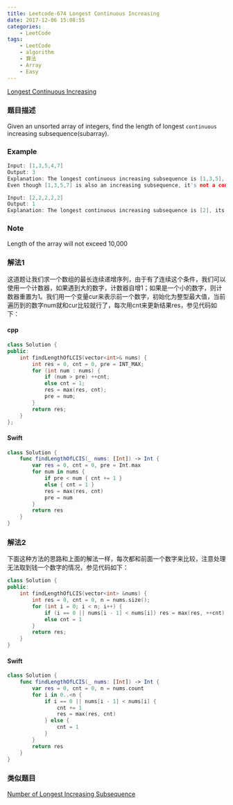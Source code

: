 ```yaml
---
title: Leetcode-674 Longest Continuous Increasing
date: 2017-12-06 15:08:55
categories:
    - LeetCode
tags:
    - LeetCode
    - algorithm
    - 算法
    - Array
    - Easy
---
```


[Longest Continuous Increasing](https://leetcode.com/problems/longest-continuous-increasing-subsequence/description/)

### 题目描述
Given an unsorted array of integers, find the length of longest `continuous` increasing subsequence(subarray).
### Example 

```cpp
Input: [1,3,5,4,7]
Output: 3
Explanation: The longest continuous increasing subsequence is [1,3,5], its length is 3. 
Even though [1,3,5,7] is also an increasing subsequence, it's not a continuous one where 5 and 7 are separated by 4. 

Input: [2,2,2,2,2]
Output: 1
Explanation: The longest continuous increasing subsequence is [2], its length is 1.
```
### Note
Length of the array will not exceed 10,000

### 解法1
这道题让我们求一个数组的最长连续递增序列，由于有了连续这个条件，我们可以使用一个计数器，如果遇到大的数字，计数器自增1；如果是一个小的数字，则计数器重置为1。我们用一个变量cur来表示前一个数字，初始化为整型最大值，当前遍历到的数字num就和cur比较就行了，每次用cnt来更新结果res，参见代码如下：
 
#### cpp

```cpp
class Solution {
public:
    int findLengthOfLCIS(vector<int>& nums) {
        int res = 0, cnt = 0, pre = INT_MAX;
        for (int num : nums) {
            if (num > pre) ++cnt;
            else cnt = 1;
            res = max(res, cnt);
            pre = num;    
        }
        return res;
    }
};
```
#### Swift

```swift
class Solution {
    func findLengthOfLCIS(_ nums: [Int]) -> Int {
        var res = 0, cnt = 0, pre = Int.max
        for num in nums {
            if pre < num { cnt += 1 }
            else { cnt = 1 }
            res = max(res, cnt)
            pre = num
        }
        return res
    }
}
```

### 解法2
下面这种方法的思路和上面的解法一样，每次都和前面一个数字来比较，注意处理无法取到钱一个数字的情况，参见代码如下：

```cpp
class Solution {
public:
    int findLengthOfLCIS(vector<int> &nums) {
        int res = 0, cnt = 0, n = nums.size();
        for (int i = 0; i < n; i++) {
            if (i == 0 || nums[i - 1] < nums[i]) res = max(res, ++cnt);
            else cnt = 1
        }
        return res;
    }
}
```
#### Swift

```swift
class Solution {
    func findLengthOfLCIS(_ nums: [Int]) -> Int {
        var res = 0, cnt = 0, n = nums.count
        for i in 0..<n {
            if i == 0 || nums[i - 1] < nums[i] {
                cnt += 1
                res = max(res, cnt)
            } else {
                cnt = 1
            }
        }
        return res
    }
}
```

### 类似题目
[Number of Longest Increasing Subsequence](https://keshiim.github.io/2017/12/06/Leetcode-673-number-of-Longest-Increasing-Subsequence/)

